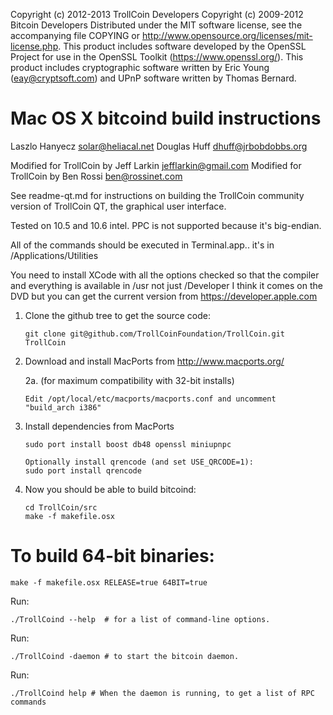Copyright (c) 2012-2013 TrollCoin Developers
Copyright (c) 2009-2012 Bitcoin Developers
Distributed under the MIT software license, see the accompanying file
COPYING or http://www.opensource.org/licenses/mit-license.php.  This
product includes software developed by the OpenSSL Project for use in the
OpenSSL Toolkit (https://www.openssl.org/).  This product includes cryptographic
software written by Eric Young (eay@cryptsoft.com) and UPnP software written by
Thomas Bernard.


Mac OS X bitcoind build instructions
====================================
Laszlo Hanyecz <solar@heliacal.net>
Douglas Huff <dhuff@jrbobdobbs.org>

Modified for TrollCoin by Jeff Larkin <jefflarkin@gmail.com>
Modified for TrollCoin by Ben Rossi <ben@rossinet.com>


See readme-qt.md for instructions on building the TrollCoin community version of TrollCoin QT, the
graphical user interface.

Tested on 10.5 and 10.6 intel.  PPC is not supported because it's big-endian.

All of the commands should be executed in Terminal.app.. it's in
/Applications/Utilities

You need to install XCode with all the options checked so that the compiler and
everything is available in /usr not just /Developer I think it comes on the DVD
but you can get the current version from https://developer.apple.com


1.  Clone the github tree to get the source code:

		git clone git@github.com/TrollCoinFoundation/TrollCoin.git TrollCoin

2.  Download and install MacPorts from http://www.macports.org/

	2a. (for maximum compatibility with 32-bit installs)
	
		Edit /opt/local/etc/macports/macports.conf and uncomment "build_arch i386"

3.  Install dependencies from MacPorts

		sudo port install boost db48 openssl miniupnpc

		Optionally install qrencode (and set USE_QRCODE=1):
		sudo port install qrencode

4.  Now you should be able to build bitcoind:

		cd TrollCoin/src
		make -f makefile.osx


To build 64-bit binaries:
=========================

	make -f makefile.osx RELEASE=true 64BIT=true

Run:

	./TrollCoind --help  # for a list of command-line options.
Run:

	./TrollCoind -daemon # to start the bitcoin daemon.
Run:

	./TrollCoind help # When the daemon is running, to get a list of RPC commands